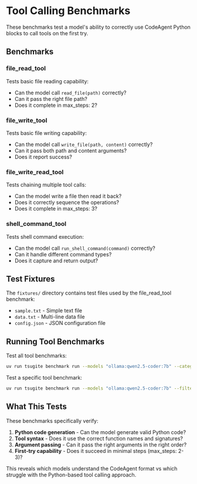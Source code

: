 # Tool Calling Benchmarks

These benchmarks test a model's ability to correctly use CodeAgent Python blocks to call tools on the first try.

## Benchmarks

### file_read_tool
Tests basic file reading capability:
- Can the model call `read_file(path)` correctly?
- Can it pass the right file path?
- Does it complete in max_steps: 2?

### file_write_tool
Tests basic file writing capability:
- Can the model call `write_file(path, content)` correctly?
- Can it pass both path and content arguments?
- Does it report success?

### file_write_read_tool
Tests chaining multiple tool calls:
- Can the model write a file then read it back?
- Does it correctly sequence the operations?
- Does it complete in max_steps: 3?

### shell_command_tool
Tests shell command execution:
- Can the model call `run_shell_command(command)` correctly?
- Can it handle different command types?
- Does it capture and return output?

## Test Fixtures

The `fixtures/` directory contains test files used by the file_read_tool benchmark:
- `sample.txt` - Simple text file
- `data.txt` - Multi-line data file
- `config.json` - JSON configuration file

## Running Tool Benchmarks

Test all tool benchmarks:
```bash
uv run tsugite benchmark run --models "ollama:qwen2.5-coder:7b" --categories "tools"
```

Test a specific tool benchmark:
```bash
uv run tsugite benchmark run --models "ollama:qwen2.5-coder:7b" --filter "file_read_tool"
```

## What This Tests

These benchmarks specifically verify:
1. **Python code generation** - Can the model generate valid Python code?
2. **Tool syntax** - Does it use the correct function names and signatures?
3. **Argument passing** - Can it pass the right arguments in the right order?
4. **First-try capability** - Does it succeed in minimal steps (max_steps: 2-3)?

This reveals which models understand the CodeAgent format vs which struggle with the Python-based tool calling approach.

